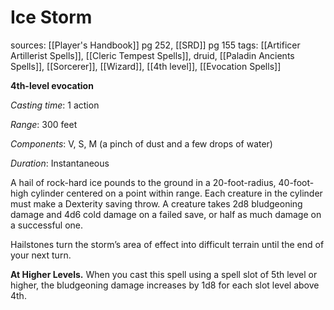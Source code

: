 # Ice Storm
sources: [[Player's Handbook]] pg 252, [[SRD]] pg 155
tags: [[Artificer Artillerist Spells]], [[Cleric Tempest Spells]], druid, [[Paladin Ancients Spells]], [[Sorcerer]], [[Wizard]], [[4th level]], [[Evocation Spells]]

**4th-level evocation**

*Casting time*: 1 action

*Range*: 300 feet

*Components*: V, S, M (a pinch of dust and a few drops of water)

*Duration*: Instantaneous

A hail of rock-hard ice pounds to the ground in a 20-foot-radius, 40-foot-high cylinder centered on a point within range. Each creature in the cylinder must make a Dexterity saving throw. A creature takes 2d8 bludgeoning damage and 4d6 cold damage on a failed save, or half as much damage on a successful one.

Hailstones turn the storm’s area of effect into difficult terrain until the end of your next turn.

**At Higher Levels.** When you cast this spell using a spell slot of 5th level or higher, the bludgeoning damage increases by 1d8 for each slot level above 4th.
